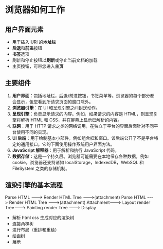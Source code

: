 # 浏览器如何工作

## 用户界面元素

- 用于插入 URI 的**地址栏**
- **后退**和**前进**按钮
- **书签**选项
- 刷新和停止按钮以**刷新**或停止当前文档的加载
- 主页按钮，可带您进入**主页**

## 主要组件

1. **用户界面**：包括地址栏，后退/前进按钮，书签菜单等。浏览器的每个部分都会显示，但您看到所请求页面的窗口除外。
2. **浏览器引擎**：在 UI 和呈现引擎之间封送动作。
3. **呈现引擎**：负责显示请求的内容。例如，如果请求的内容是 HTML，则呈现引擎将解析 HTML 和 CSS，并在屏幕上显示已解析的内容。
4. **联网**：用于 HTTP 请求之类的网络调用，在独立于平台的界面后面针对不同平台使用不同的实现。
5. **UI 后端**：用于绘制基本小部件，例如组合框和窗口。该后端公开了不是平台特定的通用接口。它的下面使用操作系统用户界面方法。
6. **JavaScript 解释器**：用于解析和执行 JavaScript 代码。
7. **数据存储**：这是一个持久层。浏览器可能需要在本地保存各种数据，例如 cookie。浏览器还支持诸如 localStorage，IndexedDB，WebSQL 和 FileSystem 之类的存储机制。

## 渲染引擎的基本流程

Parse HTML ---> Render HTML Tree --->(attachment)
Parse HTML ---> Render HTML Tree --->(attachment)
Attachment---> Layout render Tree---> Painting render Tree ---> Display

- 解析 html css  生成对应的渲染树 
- 连接两棵树
- 进行布局（重排和重绘）
- 绘画树
- 展示